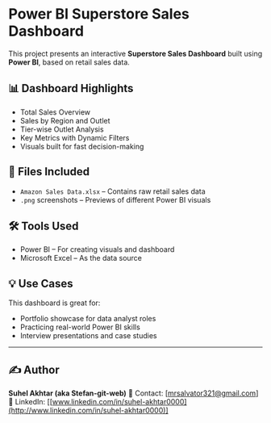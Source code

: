 # Power BI Superstore Sales Dashboard

This project presents an interactive **Superstore Sales Dashboard** built using **Power BI**, based on retail sales data.

## 📊 Dashboard Highlights

* Total Sales Overview
* Sales by Region and Outlet
* Tier-wise Outlet Analysis
* Key Metrics with Dynamic Filters
* Visuals built for fast decision-making

## 📁 Files Included

* `Amazon Sales Data.xlsx` – Contains raw retail sales data
* `.png` screenshots – Previews of different Power BI visuals

## 🛠 Tools Used

* Power BI – For creating visuals and dashboard
* Microsoft Excel – As the data source

## 💡 Use Cases

This dashboard is great for:

* Portfolio showcase for data analyst roles
* Practicing real-world Power BI skills
* Interview presentations and case studies

---

## ✍️ Author

**Suhel Akhtar (aka Stefan-git-web)**
📧 Contact: \[[mrsalvator321@gmail.com](mailto:mrsalvator321@gmail.com)]
🔗 LinkedIn: \[[www.linkedin.com/in/suhel-akhtar0000](http://www.linkedin.com/in/suhel-akhtar0000)]
